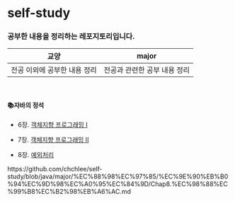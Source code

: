 # self-study

### 공부한 내용을 정리하는 레포지토리입니다.


|교양|major|
|---|---|
|전공 이외에 공부한 내용 정리|전공과 관련한 공부 내용 정리|


<br/>

#### 📚자바의 정석
- <p>6장. <a href="https://github.com/chchlee/self-study/blob/java/major/%EC%88%98%EC%97%85/%EC%9E%90%EB%B0%94%EC%9D%98%EC%A0%95%EC%84%9D/Chap6.%EA%B0%9D%EC%B2%B4%EC%A7%80%ED%96%A5%20%ED%94%84%EB%A1%9C%EA%B7%B8%EB%9E%98%EB%B0%8D.md">객체지향 프로그래밍 I</a>
</p>

- <p>7장. <a href="https://github.com/chchlee/self-study/blob/java/major/%EC%88%98%EC%97%85/%EC%9E%90%EB%B0%94%EC%9D%98%EC%A0%95%EC%84%9D/Chap7.%EA%B0%9D%EC%B2%B4%EC%A7%80%ED%96%A5%20%ED%94%84%EB%A1%9C%EA%B7%B8%EB%9E%98%EB%B0%8D%202.md">객체지향 프로그래밍 II</a>
</p>

- <p>8장. <a href="https://github.com/chchlee/self-study/blob/java/major/%EC%88%98%EC%97%85/%EC%9E%90%EB%B0%94%EC%9D%98%EC%A0%95%EC%84%9D/Chap8.%EC%98%88%EC%99%B8%EC%B2%98%EB%A6%AC.md">예외처리</a>
</p>
https://github.com/chchlee/self-study/blob/java/major/%EC%88%98%EC%97%85/%EC%9E%90%EB%B0%94%EC%9D%98%EC%A0%95%EC%84%9D/Chap8.%EC%98%88%EC%99%B8%EC%B2%98%EB%A6%AC.md
